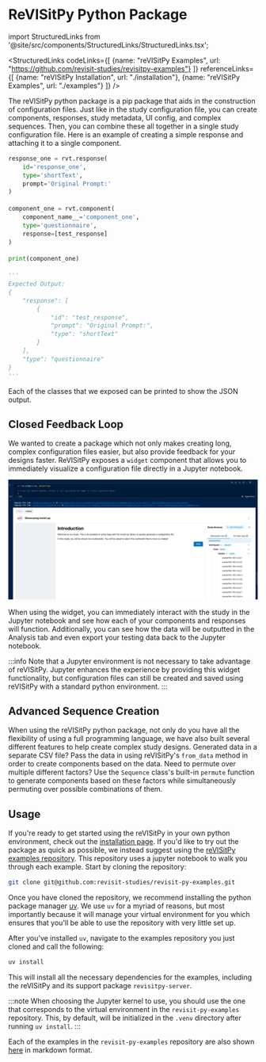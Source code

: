 # ReVISitPy Python Package

import StructuredLinks from '@site/src/components/StructuredLinks/StructuredLinks.tsx';

<StructuredLinks
    codeLinks={[
        {name: "reVISitPy Examples", url: "https://github.com/revisit-studies/revisitpy-examples"}
    ]}
    referenceLinks={[
        {name: "reVISitPy Installation", url: "./installation"},
        {name: "reVISitPy Examples", url: "./examples"}
    ]}
/>

The reVISitPy python package is a pip package that aids in the construction of configuration files. Just like in the study configuration file, you can create components, responses, study metadata, UI config, and complex sequences. Then, you can combine these all together in a single study configuration file. Here is an example of creating a simple response and attaching it to a single component.

```python
response_one = rvt.response(
    id='response_one',
    type='shortText',
    prompt='Original Prompt:'
)

component_one = rvt.component(
    component_name__='component_one',
    type='questionnaire',
    response=[test_response]
)

print(component_one)

'''
Expected Output:
{
    "response": [
        {
            "id": "test_response",
            "prompt": "Original Prompt:",
            "type": "shortText"
        }
    ],
    "type": "questionnaire"
}
'''
```

Each of the classes that we exposed can be printed to show the JSON output. 

## Closed Feedback Loop

We wanted to create a package which not only makes creating long, complex configuration files easier, but also provide feedback for your designs faster. ReVISitPy exposes a `widget` component that allows you to immediately visualize a configuration file directly in a Jupyter notebook.

![png](img/intro-widget.png)

When using the widget, you can immediately interact with the study in the Jupyter notebook and see how each of your components and responses will function. Additionally, you can see how the data will be outputted in the Analysis tab and even export your testing data back to the Jupyter notebook.

:::info
Note that a Jupyter environment is not necessary to take advantage of reVISitPy. Jupyter enhances the experience by providing this widget functionality, but configuration files can still be created and saved using reVISitPy with a standard python environment.
:::

<!-- Maybe a video here?? Or Just a screenshot?? Probably need to wait to push the new packages.-->


## Advanced Sequence Creation

When using the reVISitPy python package, not only do you have all the flexibility of using a full programming language, we have also built several different features to help create complex study designs. Generated data in a separate CSV file? Pass the data in using reVISitPy's `from_data` method in order to create components based on the data. Need to permute over multiple different factors? Use the `Sequence` class's built-in `permute` function to generate components based on these factors while simultaneously permuting over possible combinations of them.


## Usage

If you're ready to get started using the reVISitPy in your own python environment, check out the [installation page](./installation.md). If you'd like to try out the package as quick as possible, we instead suggest using the [reVISitPy examples repository](https://github.com/revisit-studies/revisit-py-examples). This repository uses a jupyter notebook to walk you through each example. Start by cloning the repository:


```bash
git clone git@github.com:revisit-studies/revisit-py-examples.git
```

Once you have cloned the repository, we recommend installing the python package manager [uv](https://docs.astral.sh/uv/). We use `uv` for a myriad of reasons, but most importantly because it will manage your virtual environment for you which ensures that you'll be able to use the repository with very little set up.

After you've installed `uv`, navigate to the examples repository you just cloned and call the following:

```bash
uv install
```

This will install all the necessary dependencies for the examples, including the reVISitPy and its support package `revisitpy-server`. 

:::note
When choosing the Jupyter kernel to use, you should use the one that corresponds to the virtual environment in the `revisit-py-examples` repository. This, by default, will be initialized in the `.venv` directory after running `uv install`.
:::

Each of the examples in the `revisit-py-examples` repository are also shown [here](./examples/index.md) in markdown format.
